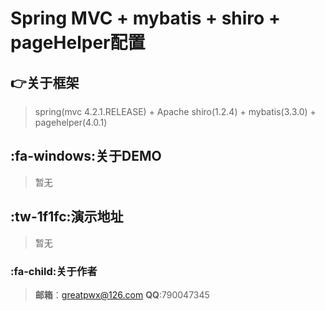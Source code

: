 # Spring MVC + mybatis + shiro + pageHelper配置


## :point_right:关于框架  
> spring(mvc 4.2.1.RELEASE) +  Apache shiro(1.2.4) + mybatis(3.3.0) +  pagehelper(4.0.1)



## :fa-windows:关于DEMO 
> 暂无


## :tw-1f1fc:演示地址
>  暂无

### :fa-child:关于作者
> **邮箱**：greatpwx@126.com  **QQ**:790047345